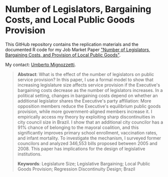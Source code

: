 # Number of Legislators, Bargaining Costs, and Local Public Goods Provision

This GitHub repository contains the replication materials and the documented R code for my Job Market Paper ["Number of Legislators, Bargaining Costs, and Provision of Local Public Goods"](https://www.dropbox.com/s/qb8to3z2vap9vrl/article.pdf).

My contact: [Umberto Mignozzetti](http://umbertomig.com).

> **Abstract**: What is the effect of the number of legislators on public service provision? In this paper, I use a formal model to show that increasing legislature size affects service provision if the Executive's bargaining costs decrease as the number of legislators increases. In a political setting, changes in bargaining costs depend on whether an additional legislator shares the Executive's party affiliation: More opposition members reduce the Executive's equilibrium public goods provision, while more government-aligned members increase it. I empirically access my theory by exploiting sharp discontinuities in city council size in Brazil. I show that an additional city councilor has a 91% chance of belonging to the mayoral coalition, and this significantly improves primary school enrollment, vaccination rates, and infant mortality. To investigate the mechanism, I surveyed former councilors and analyzed 346,553 bills proposed between 2005 and 2008. This paper has implications for the design of legislative institutions.
>
> **Keywords**: Legislature Size; Legislative Bargaining; Local Public Goods Provision; Regression Discontinuity Design; Brazil